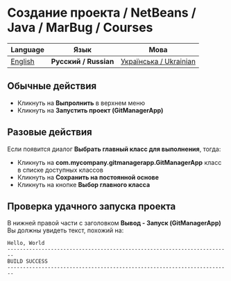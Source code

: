# Создание проекта / NetBeans / Java / MarBug / Courses

| Language | Язык | Мова |
| -------- | ---- | ---- |
| [English](README.md) | **Русский / Russian** | [Українська / Ukrainian](README.uk.md) |

## Обычные действия ##

* Кликнуть на **Выпролнить** в верхнем меню
* Кликнуть на **Запустить проект (GitManagerApp)**

## Разовые действия ##

Если появится диалог **Выбрать главный класс для выполнения**, тогда:

* Кликнуть на **com.mycompany.gitmanagerapp.GitManagerApp** класс в списке доступных классов
* Кликнуть на **Сохранить на постоянной основе**
* Кликнуть на кнопке **Выбор главного класса**

## Проверка удачного запуска проекта ##

В нижней правой части с заголовком **Вывод - Запуск (GitManagerApp)** Вы должны увидеть текст, похожий на:

    Hello, World
    ------------------------------------------------------------------------
    BUILD SUCCESS
    ------------------------------------------------------------------------
